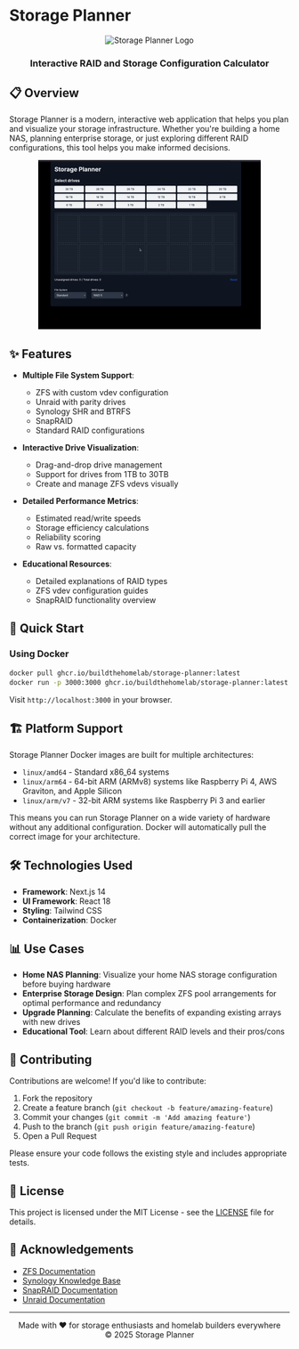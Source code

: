 # Storage Planner
<div align="center">
  <img src="https://raw.githubusercontent.com/buildthehomelab/storage-planner/main/public/storage-planner-logo.png" alt="Storage Planner Logo" width="200">
  <br>
  <h3>Interactive RAID and Storage Configuration Calculator</h3>
</div>

## 📋 Overview

Storage Planner is a modern, interactive web application that helps you plan and visualize your storage infrastructure. Whether you're building a home NAS, planning enterprise storage, or just exploring different RAID configurations, this tool helps you make informed decisions.

<div align="center">
  <img src="https://github.com/buildthehomelab/storage-planner/blob/main/public/storage-planner.gif"  width="400">
</div>

## ✨ Features

- **Multiple File System Support**:
  - ZFS with custom vdev configuration
  - Unraid with parity drives
  - Synology SHR and BTRFS
  - SnapRAID
  - Standard RAID configurations

- **Interactive Drive Visualization**:
  - Drag-and-drop drive management
  - Support for drives from 1TB to 30TB
  - Create and manage ZFS vdevs visually

- **Detailed Performance Metrics**:
  - Estimated read/write speeds
  - Storage efficiency calculations
  - Reliability scoring
  - Raw vs. formatted capacity

- **Educational Resources**:
  - Detailed explanations of RAID types
  - ZFS vdev configuration guides
  - SnapRAID functionality overview

## 🚀 Quick Start

### Using Docker

```bash
docker pull ghcr.io/buildthehomelab/storage-planner:latest
docker run -p 3000:3000 ghcr.io/buildthehomelab/storage-planner:latest
```
Visit `http://localhost:3000` in your browser.

## 🏗️ Platform Support

Storage Planner Docker images are built for multiple architectures:

- `linux/amd64` - Standard x86_64 systems
- `linux/arm64` - 64-bit ARM (ARMv8) systems like Raspberry Pi 4, AWS Graviton, and Apple Silicon
- `linux/arm/v7` - 32-bit ARM systems like Raspberry Pi 3 and earlier

This means you can run Storage Planner on a wide variety of hardware without any additional configuration. Docker will automatically pull the correct image for your architecture.

## 🛠️ Technologies Used

- **Framework**: Next.js 14
- **UI Framework**: React 18
- **Styling**: Tailwind CSS
- **Containerization**: Docker

## 📊 Use Cases

- **Home NAS Planning**: Visualize your home NAS storage configuration before buying hardware
- **Enterprise Storage Design**: Plan complex ZFS pool arrangements for optimal performance and redundancy
- **Upgrade Planning**: Calculate the benefits of expanding existing arrays with new drives
- **Educational Tool**: Learn about different RAID levels and their pros/cons

## 🤝 Contributing

Contributions are welcome! If you'd like to contribute:

1. Fork the repository
2. Create a feature branch (`git checkout -b feature/amazing-feature`)
3. Commit your changes (`git commit -m 'Add amazing feature'`)
4. Push to the branch (`git push origin feature/amazing-feature`)
5. Open a Pull Request

Please ensure your code follows the existing style and includes appropriate tests.

## 📝 License

This project is licensed under the MIT License - see the [LICENSE](LICENSE) file for details.

## 🙏 Acknowledgements

- [ZFS Documentation](https://openzfs.github.io/openzfs-docs/)
- [Synology Knowledge Base](https://www.synology.com/en-global/knowledgebase)
- [SnapRAID Documentation](https://www.snapraid.it/manual)
- [Unraid Documentation](https://wiki.unraid.net/)

---

<div align="center">
  Made with ❤️ for storage enthusiasts and homelab builders everywhere
  <br>
  © 2025 Storage Planner
</div>
